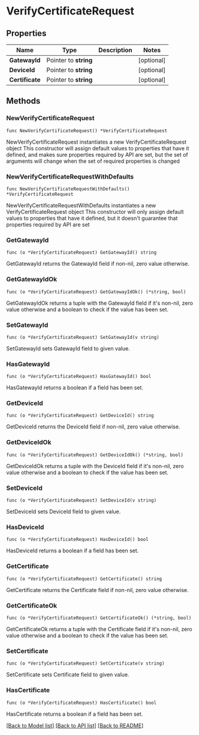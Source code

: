 # VerifyCertificateRequest

## Properties

Name | Type | Description | Notes
------------ | ------------- | ------------- | -------------
**GatewayId** | Pointer to **string** |  | [optional] 
**DeviceId** | Pointer to **string** |  | [optional] 
**Certificate** | Pointer to **string** |  | [optional] 

## Methods

### NewVerifyCertificateRequest

`func NewVerifyCertificateRequest() *VerifyCertificateRequest`

NewVerifyCertificateRequest instantiates a new VerifyCertificateRequest object
This constructor will assign default values to properties that have it defined,
and makes sure properties required by API are set, but the set of arguments
will change when the set of required properties is changed

### NewVerifyCertificateRequestWithDefaults

`func NewVerifyCertificateRequestWithDefaults() *VerifyCertificateRequest`

NewVerifyCertificateRequestWithDefaults instantiates a new VerifyCertificateRequest object
This constructor will only assign default values to properties that have it defined,
but it doesn't guarantee that properties required by API are set

### GetGatewayId

`func (o *VerifyCertificateRequest) GetGatewayId() string`

GetGatewayId returns the GatewayId field if non-nil, zero value otherwise.

### GetGatewayIdOk

`func (o *VerifyCertificateRequest) GetGatewayIdOk() (*string, bool)`

GetGatewayIdOk returns a tuple with the GatewayId field if it's non-nil, zero value otherwise
and a boolean to check if the value has been set.

### SetGatewayId

`func (o *VerifyCertificateRequest) SetGatewayId(v string)`

SetGatewayId sets GatewayId field to given value.

### HasGatewayId

`func (o *VerifyCertificateRequest) HasGatewayId() bool`

HasGatewayId returns a boolean if a field has been set.

### GetDeviceId

`func (o *VerifyCertificateRequest) GetDeviceId() string`

GetDeviceId returns the DeviceId field if non-nil, zero value otherwise.

### GetDeviceIdOk

`func (o *VerifyCertificateRequest) GetDeviceIdOk() (*string, bool)`

GetDeviceIdOk returns a tuple with the DeviceId field if it's non-nil, zero value otherwise
and a boolean to check if the value has been set.

### SetDeviceId

`func (o *VerifyCertificateRequest) SetDeviceId(v string)`

SetDeviceId sets DeviceId field to given value.

### HasDeviceId

`func (o *VerifyCertificateRequest) HasDeviceId() bool`

HasDeviceId returns a boolean if a field has been set.

### GetCertificate

`func (o *VerifyCertificateRequest) GetCertificate() string`

GetCertificate returns the Certificate field if non-nil, zero value otherwise.

### GetCertificateOk

`func (o *VerifyCertificateRequest) GetCertificateOk() (*string, bool)`

GetCertificateOk returns a tuple with the Certificate field if it's non-nil, zero value otherwise
and a boolean to check if the value has been set.

### SetCertificate

`func (o *VerifyCertificateRequest) SetCertificate(v string)`

SetCertificate sets Certificate field to given value.

### HasCertificate

`func (o *VerifyCertificateRequest) HasCertificate() bool`

HasCertificate returns a boolean if a field has been set.


[[Back to Model list]](../README.md#documentation-for-models) [[Back to API list]](../README.md#documentation-for-api-endpoints) [[Back to README]](../README.md)


